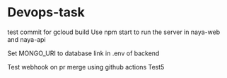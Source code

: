 # Devops-task
test commit for gcloud build
Use npm start to run the server in naya-web and naya-api

Set MONGO_URI to database link in .env of backend

Test webhook on pr merge using github actions
Test5
